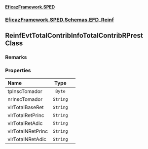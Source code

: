 #### [EficazFramework.SPED](EficazFrameworkSPED.md 'EficazFramework SPED')
### [EficazFramework.SPED.Schemas.EFD_Reinf](EficazFramework.SPED.Schemas.EFD_Reinf.md 'EficazFramework.SPED.Schemas.EFD_Reinf')

## ReinfEvtTotalContribInfoTotalContribRPrest Class

### Remarks
### Properties

| Name | Type | |
| :--- | :---: | :--- |
| tpInscTomador | `Byte` |  |
| nrInscTomador | `String` |  |
| vlrTotalBaseRet | `String` |  |
| vlrTotalRetPrinc | `String` |  |
| vlrTotalRetAdic | `String` |  |
| vlrTotalNRetPrinc | `String` |  |
| vlrTotalNRetAdic | `String` |  |
